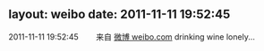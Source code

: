 layout: weibo
date: 2011-11-11 19:52:45
---
<meta name="referrer" content="no-referrer" />

2011-11-11 19:52:45  &nbsp;&nbsp;&nbsp;&nbsp;&nbsp;&nbsp; 来自 <a href="http://weibo.com/" rel="nofollow">微博 weibo.com</a>
drinking wine lonely... ​​​
